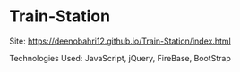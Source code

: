 # Train-Station

Site: https://deenobahri12.github.io/Train-Station/index.html
 
Technologies Used: JavaScript, jQuery, FireBase, BootStrap
